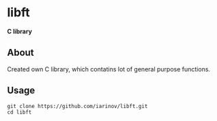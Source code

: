 # libft
**C library**

## About

Created own C library, which contatins  lot of general purpose functions.
## Usage
```
git clone https://github.com/iarinov/libft.git
cd libft

```
